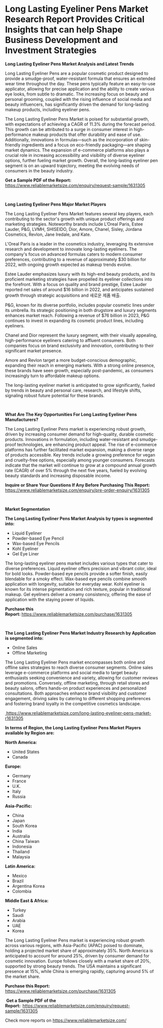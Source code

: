 <p><h1>Long Lasting Eyeliner Pens Market Research Report Provides Critical Insights that can help Shape Business Development and Investment Strategies</h1></p><p><strong>Long Lasting Eyeliner Pens Market Analysis and Latest Trends</strong></p>
<p><p>Long Lasting Eyeliner Pens are a popular cosmetic product designed to provide a smudge-proof, water-resistant formula that ensures an extended wear time throughout the day. These pens typically feature an easy-to-use applicator, allowing for precise application and the ability to create various eye looks, from subtle to dramatic. The increasing focus on beauty and personal grooming, coupled with the rising influence of social media and beauty influencers, has significantly driven the demand for long-lasting makeup products, including eyeliner pens.</p><p>The Long Lasting Eyeliner Pens Market is poised for substantial growth, with expectations of achieving a CAGR of 11.3% during the forecast period. This growth can be attributed to a surge in consumer interest in high-performance makeup products that offer durability and ease of use. Additionally, innovations in formulas—such as the incorporation of skin-friendly ingredients and a focus on eco-friendly packaging—are shaping market dynamics. The expansion of e-commerce platforms also plays a crucial role in increasing accessibility and visibility of diverse eyeliner options, further fueling market growth. Overall, the long-lasting eyeliner pen segment is on an upward trajectory, meeting the evolving needs of consumers in the beauty industry.</p></p>
<p><strong>Get a Sample PDF of the Report:&nbsp;</strong> <a href="https://www.reliablemarketsize.com/enquiry/request-sample/1631305?utm_campaign=3029&utm_medium=2&utm_source=Github&utm_content=ia&utm_term=29032025&utm_id=long-lasting-eyeliner-pens">https://www.reliablemarketsize.com/enquiry/request-sample/1631305</a></p>
<p>&nbsp;</p>
<p><strong>Long Lasting Eyeliner Pens Major Market Players</strong></p>
<p><p>The Long Lasting Eyeliner Pens Market features several key players, each contributing to the sector's growth with unique product offerings and marketing strategies. Noteworthy brands include L’Oreal Paris, Estee Lauder, P&G, LVMH, SHISEIDO, Dior, Amore, Chanel, Sisley, Jordana Cosmetics, Revlon, Jane Iredale, and Kate.</p><p>L'Oreal Paris is a leader in the cosmetics industry, leveraging its extensive research and development to innovate long-lasting eyeliners. The company's focus on advanced formulas caters to modern consumer preferences, contributing to a revenue of approximately $30 billion for 2022, with ongoing growth expected as makeup trends evolve.</p><p>Estee Lauder emphasizes luxury with its high-end beauty products, and its proficient marketing strategies have propelled its eyeliner collections into the forefront. With a focus on quality and brand prestige, Estee Lauder reported net sales of around $16 billion in 2022, and anticipates sustained growth through strategic acquisitions and 새로운 제품 배출.</p><p>P&G, known for its diverse portfolio, includes popular cosmetic lines under its umbrella. Its strategic positioning in both drugstore and luxury segments enhances market reach. Following a revenue of $76 billion in 2023, P&G continues to invest in expanding its cosmetic product lines, including eyeliners.</p><p>Chanel and Dior represent the luxury segment, with their visually appealing, high-performance eyeliners catering to affluent consumers. Both companies focus on brand exclusivity and innovation, contributing to their significant market presence.</p><p>Amore and Revlon target a more budget-conscious demographic, expanding their reach in emerging markets. With a strong online presence, these brands have seen growth, especially post-pandemic, as consumers increasingly turn to affordable makeup options.</p><p>The long-lasting eyeliner market is anticipated to grow significantly, fueled by trends in beauty and personal care, research, and lifestyle shifts, signaling robust future potential for these brands.</p></p>
<p>&nbsp;</p>
<p><strong>What Are The Key Opportunities For Long Lasting Eyeliner Pens Manufacturers?</strong></p>
<p><p>The Long Lasting Eyeliner Pens market is experiencing robust growth, driven by increasing consumer demand for high-quality, durable cosmetic products. Innovations in formulation, including water-resistant and smudge-proof technologies, are enhancing product appeal. The rise of e-commerce platforms has further facilitated market expansion, making a diverse range of products accessible. Key trends include a growing preference for vegan and cruelty-free options, especially among younger consumers. Forecasts indicate that the market will continue to grow at a compound annual growth rate (CAGR) of over 5% through the next five years, fueled by evolving beauty standards and increasing disposable income.</p></p>
<p><strong>Inquire or Share Your Questions If Any Before Purchasing This Report:</strong> <a href="https://www.reliablemarketsize.com/enquiry/pre-order-enquiry/1631305?utm_campaign=3029&utm_medium=2&utm_source=Github&utm_content=ia&utm_term=29032025&utm_id=long-lasting-eyeliner-pens">https://www.reliablemarketsize.com/enquiry/pre-order-enquiry/1631305</a></p>
<p>&nbsp;</p>
<p><strong>Market Segmentation</strong></p>
<p><strong>The Long Lasting Eyeliner Pens Market Analysis by types is segmented into:</strong></p>
<p><ul><li>Liquid Eyeliner</li><li>Powder-based Eye Pencil</li><li>Wax-based Eye Pencils</li><li>Kohl Eyeliner</li><li>Gel Eye Liner</li></ul></p>
<p><p>The long-lasting eyeliner pens market includes various types that cater to diverse preferences. Liquid eyeliner offers precision and vibrant color, ideal for bold looks. Powder-based eye pencils provide a softer finish, easily blendable for a smoky effect. Wax-based eye pencils combine smooth application with longevity, suitable for everyday wear. Kohl eyeliner is known for its intense pigmentation and rich texture, popular in traditional makeup. Gel eyeliners deliver a creamy consistency, offering the ease of application with the staying power of liquids.</p></p>
<p><strong>Purchase this Report:&nbsp;</strong><a href="https://www.reliablemarketsize.com/purchase/1631305?utm_campaign=3029&utm_medium=2&utm_source=Github&utm_content=ia&utm_term=29032025&utm_id=long-lasting-eyeliner-pens">https://www.reliablemarketsize.com/purchase/1631305</a></p>
<p>&nbsp;</p>
<p><strong>The Long Lasting Eyeliner Pens Market Industry Research by Application is segmented into:</strong></p>
<p><ul><li>Online Sales</li><li>Offline Marketing</li></ul></p>
<p><p>The Long Lasting Eyeliner Pens market encompasses both online and offline sales strategies to reach diverse consumer segments. Online sales leverage e-commerce platforms and social media to target beauty enthusiasts seeking convenience and variety, allowing for customer reviews and promotions. Conversely, offline marketing, through retail stores and beauty salons, offers hands-on product experiences and personalized consultations. Both approaches enhance brand visibility and customer engagement, driving sales by catering to different shopping preferences and fostering brand loyalty in the competitive cosmetics landscape.</p></p>
<p><a href="https://www.reliablemarketsize.com/long-lasting-eyeliner-pens-market-r1631305?utm_campaign=3029&utm_medium=2&utm_source=Github&utm_content=ia&utm_term=29032025&utm_id=long-lasting-eyeliner-pens">&nbsp;https://www.reliablemarketsize.com/long-lasting-eyeliner-pens-market-r1631305</a></p>
<p><strong>In terms of Region, the Long Lasting Eyeliner Pens Market Players available by Region are:</strong></p>
<p>
    <p> <strong> North America: </strong>
        <ul>
            <li>United States</li>
            <li>Canada</li>
        </ul>
        </p> 
    <p> <strong> Europe: </strong>
        <ul>
            <li>Germany</li>
            <li>France</li>
            <li>U.K.</li>
            <li>Italy</li>
            <li>Russia</li>
        </ul>
        </p> 
    <p> <strong> Asia-Pacific: </strong>
        <ul>
            <li>China</li>
            <li>Japan</li>
            <li>South Korea</li>
            <li>India</li>
            <li>Australia</li>
            <li>China Taiwan</li>
            <li>Indonesia</li>
            <li>Thailand</li>
            <li>Malaysia</li>
        </ul>
        </p> 
    <p> <strong> Latin America: </strong>
        <ul>
            <li>Mexico</li>
            <li>Brazil</li>
            <li>Argentina Korea</li>
            <li>Colombia</li>
        </ul>
        </p> 
    <p> <strong> Middle East & Africa: </strong>
        <ul>
            <li>Turkey</li>
            <li>Saudi</li>
            <li>Arabia</li>
            <li>UAE</li>
            <li>Korea</li>
        </ul>
    </p>
    </p>
<p><p>The Long Lasting Eyeliner Pens market is experiencing robust growth across various regions, with Asia-Pacific (APAC) poised to dominate, holding a projected market share of approximately 35%. North America is anticipated to account for around 25%, driven by consumer demand for cosmetic innovation. Europe follows closely with a market share of 20%, supported by strong beauty trends. The USA maintains a significant presence at 15%, while China is emerging rapidly, capturing around 5% of the market share.</p></p>
<p><strong>Purchase this Report: </strong><a href="https://www.reliablemarketsize.com/purchase/1631305?utm_campaign=3029&utm_medium=2&utm_source=Github&utm_content=ia&utm_term=29032025&utm_id=long-lasting-eyeliner-pens">https://www.reliablemarketsize.com/purchase/1631305</a></p>
<p>&nbsp;<strong>Get a Sample PDF of the Report:&nbsp;&nbsp;</strong><a href="https://www.reliablemarketsize.com/enquiry/request-sample/1631305?utm_campaign=3029&utm_medium=2&utm_source=Github&utm_content=ia&utm_term=29032025&utm_id=long-lasting-eyeliner-pens">https://www.reliablemarketsize.com/enquiry/request-sample/1631305</a></p>
<p><strong></strong></p>
<p>Check more reports on <a href="https://www.reliablemarketsize.com/?utm_campaign=3029&utm_medium=2&utm_source=Github&utm_content=ia&utm_term=29032025&utm_id=long-lasting-eyeliner-pens">https://www.reliablemarketsize.com/</a></p>